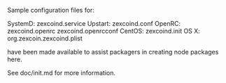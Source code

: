 Sample configuration files for:

SystemD: zexcoind.service
Upstart: zexcoind.conf
OpenRC:  zexcoind.openrc
         zexcoind.openrcconf
CentOS:  zexcoind.init
OS X:    org.zexcoin.zexcoind.plist

have been made available to assist packagers in creating node packages here.

See doc/init.md for more information.
